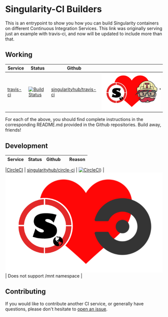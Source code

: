# Singularity-CI Builders

This is an entrypoint to show you how you can build Singularity containers 
on different Continuous Integration Services. This link was originally serving just
an example with travis-ci, and now will be updated to include more than that.

## Working

| Service | Status | Github | |
|---------|--------|--------|--|
|[travis-ci](https://travis-ci.org) | [![Build Status](https://travis-ci.org/singularityhub/travis-ci.svg?branch=master)](https://travis-ci.org/singularityhub/travis-ci) | [singularityhub/travis-ci](https://www.github.com/singularityhub/travis-ci) | ![img/sregistry-travis.png](img/sregistry-travis.png) |

For each of the above, you should find complete instructions in the corresponding README.md
provided in the Github repositories. Build away, friends!

## Development

| Service | Status | Github | | Reason |
|---------|--------|--------|--|-------|

|[CircleCI](https://www.circleci.com) | [singularityhub/circle-ci](https://www.github.com/singularityhub/circle-ci) | [![CircleCI](https://circleci.com/gh/singularityhub/circle-ci.svg?style=svg)](https://circleci.com/gh/singularityhub/circle-ci)) |  ![img/sregistry-circle.png](img/sregistry-circle.png) | Does not support /mnt namespace |

## Contributing

If you would like to contribute another CI service, or generally have questions,
please don't hesitate to [open an issue](https://www.github.com/singularityhub/singularity-ci/).
